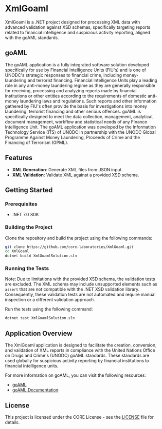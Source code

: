 # XmlGoaml

XmlGoaml is a .NET project designed for processing XML data with advanced validation against XSD schemas, specifically targeting reports related to financial intelligence and suspicious activity reporting, aligned with the goAML standards.

## goAML

The goAML application is a fully integrated software solution developed specifically for use by Financial Intelligence Units (FIU's) and is one of UNODC's strategic responses to financial crime, including money-laundering and terrorist financing. Financial Intelligence Units play a leading role in any anti-money laundering regime as they are generally responsible for receiving, processing and analyzing reports made by financial institutions or other entities according to the requirements of domestic anti-money laundering laws and regulations. Such reports and other information gathered by FIU's often provide the basis for investigations into money laundering, terrorist financing and other serious offences. goAML is specifically designed to meet the data collection, management, analytical, document management, workflow and statistical needs of any Finance Intelligence Unit. The goAML application was developed by the Information Technology Service (ITS) of UNODC in partnership with the UNODC Global Programme Against Money Laundering, Proceeds of Crime and the Financing of Terrorism (GPML).

## Features

- **XML Generation**: Generate XML files from JSON input.
- **XML Validation**: Validate XML against a provided XSD schema.

## Getting Started

### Prerequisites

- .NET 7.0 SDK

### Building the Project

Clone the repository and build the project using the following commands:

```bash
git clone https://github.com/core-laboratories/XmlGoaml.git
cd XmlGoaml
dotnet build XmlGoamlSolution.sln
```

### Running the Tests

Note: Due to limitations with the provided XSD schema, the validation tests are excluded. The XML schema may include unsupported elements such as `assert` that are not compatible with the .NET XSD validation library. Consequently, these validation tests are not automated and require manual inspection or a different validation approach.

Run the tests using the following command:

```bash
dotnet test XmlGoamlSolution.sln
```

## Application Overview

The XmlGoaml application is designed to facilitate the creation, conversion, and validation of XML reports in compliance with the United Nations Office on Drugs and Crime's (UNODC) goAML standards. These standards are used globally for suspicious activity reporting by financial institutions to financial intelligence units.

For more information on goAML, you can visit the following resources:

- [goAML](https://www.unodc.org/unodc/en/money-laundering/goaml.html)
- [goAML Documentation](https://www.unodc.org/documents/money-laundering/goAML/GoAML_User_Manual.pdf)

## License

This project is licensed under the CORE License - see the [LICENSE](LICENSE) file for details.
